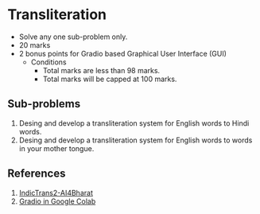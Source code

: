# Transliteration
- Solve any one sub-problem only.
- 20 marks
- 2 bonus points for Gradio based Graphical User Interface (GUI)
  - Conditions
    - Total marks are less than 98 marks.
    - Total marks will be capped at 100 marks.    

## Sub-problems 
1. Desing and develop a transliteration system for English words to Hindi words.
2. Desing and develop a transliteration system for English words to words in your mother tongue.

## References
1. [IndicTrans2-AI4Bharat](https://github.com/AI4Bharat/IndicTrans2)
2. [Gradio in Google Colab](https://colab.research.google.com/drive/18ODkJvyxHutTN0P5APWyGFO_xwNcgHDZ)
